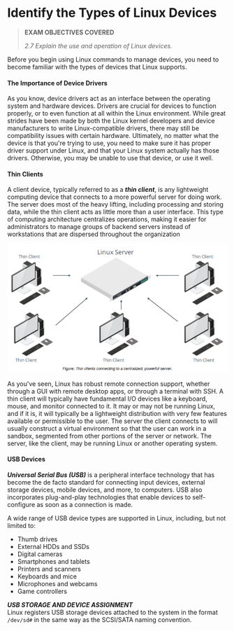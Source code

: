# Identify the Types of Linux Devices

> **EXAM OBJECTIVES COVERED**
> 
> _2.7 Explain the use and operation of Linux devices._

Before you begin using Linux commands to manage devices, you need to become familiar with the types of devices that Linux supports.

#### The Importance of Device Drivers

As you know, device drivers act as an interface between the operating system and hardware devices. Drivers are crucial for devices to function properly, or to even function at all within the Linux environment. While great strides have been made by both the Linux kernel developers and device manufacturers to write Linux-compatible drivers, there may still be compatibility issues with certain hardware. Ultimately, no matter what the device is that you're trying to use, you need to make sure it has proper driver support under Linux, and that your Linux system actually has those drivers. Otherwise, you may be unable to use that device, or use it well.

#### Thin Clients

A client device, typically referred to as a **_thin client_**, is any lightweight computing device that connects to a more powerful server for doing work. The server does most of the heavy lifting, including processing and storing data, while the thin client acts as little more than a user interface. This type of computing architecture centralizes operations, making it easier for administrators to manage groups of backend servers instead of workstations that are dispersed throughout the organization

![](./img/client.png)

As you've seen, Linux has robust remote connection support, whether through a GUI with remote desktop apps, or through a terminal with SSH. A thin client will typically have fundamental I/O devices like a keyboard, mouse, and monitor connected to it. It may or may not be running Linux, and if it is, it will typically be a lightweight distribution with very few features available or permissible to the user. The server the client connects to will usually construct a virtual environment so that the user can work in a sandbox, segmented from other portions of the server or network. The server, like the client, may be running Linux or another operating system.

#### USB Devices

**_Universal Serial Bus (USB)_** is a peripheral interface technology that has become the de facto standard for connecting input devices, external storage devices, mobile devices, and more, to computers. USB also incorporates plug-and-play technologies that enable devices to self-configure as soon as a connection is made.

A wide range of USB device types are supported in Linux, including, but not limited to:

-   Thumb drives
-   External HDDs and SSDs
-   Digital cameras
-   Smartphones and tablets
-   Printers and scanners
-   Keyboards and mice
-   Microphones and webcams
-   Game controllers

**_USB STORAGE AND DEVICE ASSIGNMENT_**  
Linux registers USB storage devices attached to the system in the format `/dev/sd#` in the same way as the SCSI/SATA naming convention.